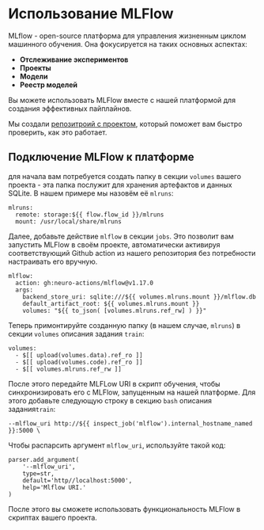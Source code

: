 # Использование MLFlow

MLflow - open-source платформа для управления жизненным циклом машинного обучения. Она фокусируется на таких основных аспектах:

* **Отслеживание экспериментов**
* **Проекты**
* **Модели**
* **Реестр моделей**

Вы можете использовать MLFlow вместе с нашей платформой для создания эффективных пайплайнов.

Мы создали [репозитроий с проектом](https://github.com/neuro-inc/mlops-demo-oss-dogs), который поможет вам быстро проверить, как это работает. 

## Подключение MLFlow к платформе

для начала вам потребуется создать папку в секции `volumes` вашего проекта -  эта папка послужит для хранения артефактов и данных SQLite. В нашем примере мы назовём её `mlruns`:

```text
mlruns:
  remote: storage:${{ flow.flow_id }}/mlruns
  mount: /usr/local/share/mlruns
```

Далее, добавьте действие `mlflow` в секции `jobs`. Это позволит вам запустить MLFlow в своём проекте, автоматически активируя соответствующий Github action из нашего репозитория без потребности настраивать его вручную.

```text
mlflow:
  action: gh:neuro-actions/mlflow@v1.17.0
  args:
    backend_store_uri: sqlite:///${{ volumes.mlruns.mount }}/mlflow.db
    default_artifact_root: ${{ volumes.mlruns.mount }}
    volumes: "${{ to_json( [volumes.mlruns.ref_rw] ) }}"
```

Теперь примонтируйте созданную папку \(в нашем случае, `mlruns`\) в секции `volumes` описания задания `train`:

```text
volumes:
  - $[[ upload(volumes.data).ref_ro ]]
  - $[[ upload(volumes.code).ref_ro ]]
  - $[[ volumes.mlruns.ref_rw ]]
```

После этого передайте MLFLow URI в скрипт обучения, чтобы синхронизировать его с MLFlow, запущенным на нашей платформе. Для этого добавьте следующую строку в секцию `bash` описания задания`train`:

```text
--mlflow_uri http://${{ inspect_job('mlflow').internal_hostname_named }}:5000 \
```

Чтобы распарсить аргумент `mlflow_uri`, используйте такой код:

```text
parser.add_argument(
    '--mlflow_uri',
    type=str,
    default='http//localhost:5000',
    help='Mlflow URI.'
)
```

После этого вы сможете использовать функциональность MLFlow в скриптах вашего проекта.

